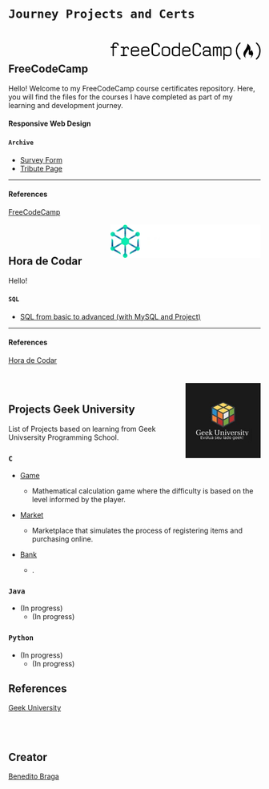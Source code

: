 # `Journey Projects and Certs`
<br><br>


<h2 align="left">FreeCodeCamp<a href="https://www.freecodecamp.org/"><img align="right" style="margin-top: -40px;" src="images/logo-freecodecamp.svg" alt="Logo" width="300"></a></h2>

Hello! Welcome to my FreeCodeCamp course certificates repository. Here, you will find the files for the courses I have completed as part of my learning and development journey.

#### Responsive Web Design

#### `Archive`

- [Survey Form](https://github.com/beneditobraga/journey-projects-and-certs/tree/main/freecodecamp/01-responsive-web-design/01-survey-form "Access Here!")
- [Tribute Page](https://github.com/beneditobraga/journey-projects-and-certs/tree/main/freecodecamp/01-responsive-web-design/02-tribute-page "Access Here!")

---

#### References

[FreeCodeCamp](https://www.freecodecamp.org/ "Access the course content here.")

<br><br>

<h2 align="left">Hora de Codar<a href="https://horadecodar.com.br/"><img align="right" style="margin-top: -60px;" src="images/cropped-logo.webp" alt="Logo" width="300"></a></h2>

Hello! 

#### `SQL`

- [SQL from basic to advanced (with MySQL and Project)](https://github.com/beneditobraga/journey-projects-and-certs/tree/main/freecodecamp/01-responsive-web-design/01-survey-form "Access Here!")


---

#### References

[Hora de Codar](https://horadecodar.com.br/ "Access the course content here.")

<br><br>

<h2 align="left">Projects Geek University<a href="https://www.geekuniversity.com.br/"><img align="right" style="margin-top: -40px;" src="images/logo01.jpeg" alt="Logo" width="150"></a></h2>


List of Projects based on learning from Geek Univsersity Programming School.

### ```C```

- [Game](https://github.com/beneditobraga/journey-projects-and-certs/tree/main/geek-university-projects/c/game "Access Here!")
    - Mathematical calculation game where the difficulty is based on the level informed by the player.

- [Market](https://github.com/beneditobraga/journey-projects-and-certs/tree/main/geek-university-projects/c/market "Access Here!")
    - Marketplace that simulates the process of registering items and purchasing online.

- [Bank](https://github.com/beneditobraga/journey-projects-and-certs/tree/main/geek-university-projects/c/bank "Access Here!")
    - .

### ```Java```

- (In progress)
    - (In progress)

### ```Python```

- (In progress)
    - (In progress)


## References

[Geek University](https://www.geekuniversity.com.br/ "Access the course content here.")


<br><br>
## Creator

[Benedito Braga](https://beneditobraga.github.io/portfolio/ "Meet the Creator.")